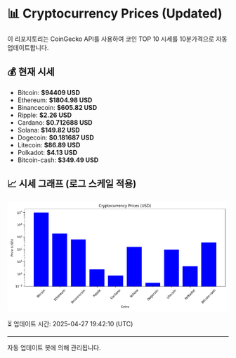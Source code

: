 
# 📊 Cryptocurrency Prices (Updated)

이 리포지토리는 CoinGecko API를 사용하여 코인 TOP 10 시세를 10분가격으로 자동 업데이트합니다.

## 💰 현재 시세
- Bitcoin: **$94409 USD**
- Ethereum: **$1804.98 USD**
- Binancecoin: **$605.82 USD**
- Ripple: **$2.26 USD**
- Cardano: **$0.712688 USD**
- Solana: **$149.82 USD**
- Dogecoin: **$0.181687 USD**
- Litecoin: **$86.89 USD**
- Polkadot: **$4.13 USD**
- Bitcoin-cash: **$349.49 USD**

## 📈 시세 그래프 (로그 스케일 적용)
![Crypto Prices](crypto_prices.png)

⏳ 업데이트 시간: 2025-04-27 19:42:10 (UTC)

---
자동 업데이트 봇에 의해 관리됩니다.
